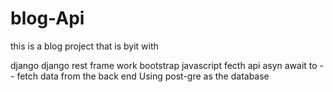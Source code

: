 # blog-Api

this is a blog project that is byit with

django 
django rest frame work
bootstrap
javascript
fecth api asyn await to -- fetch data from the back end
Using post-gre as the database
